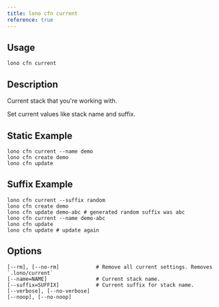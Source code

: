 ```yaml
---
title: lono cfn current
reference: true
---
```


## Usage

    lono cfn current

## Description

Current stack that you're working with.

Set current values like stack name and suffix.

## Static Example

    lono cfn current --name demo
    lono cfn create demo
    lono cfn update

## Suffix Example

    lono cfn current --suffix random
    lono cfn create demo
    lono cfn update demo-abc # generated random suffix was abc
    lono cfn current --name demo-abc
    lono cfn update
    lono cfn update # update again


## Options

```
[--rm], [--no-rm]            # Remove all current settings. Removes `.lono/current`
[--name=NAME]                # Current stack name.
[--suffix=SUFFIX]            # Current suffix for stack name.
[--verbose], [--no-verbose]  
[--noop], [--no-noop]        
```

